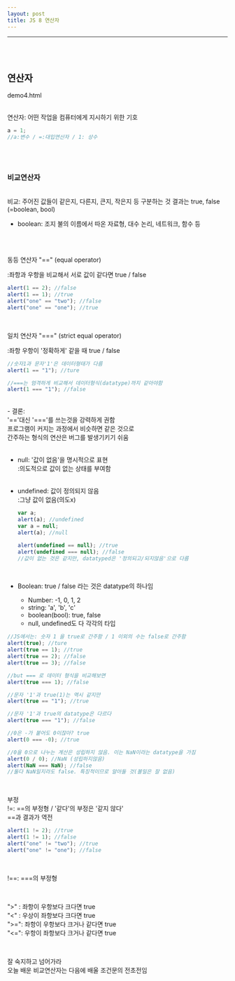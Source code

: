 ```yaml
---
layout: post
title: JS 8 연산자
---
```


---

<br><Br>

## 연산자

demo4.html

<br>
연산자: 어떤 작업을 컴퓨터에게 지시하기 위한 기호

```javascript
a = 1;
//a:변수 / =:대입연산자 / 1: 상수
```

<br><br>

### 비교연산자

<br>
비교: 주어진 값들이 같은지, 다른지, 큰지, 작은지 등 구분하는 것
결과는 true, false (=boolean, bool)

- boolean: 조지 불의 이름에서 따온 자료형, 대수 논리, 네트워크, 함수 등

<br><br>

동등 연산자 "==" (equal operator)

:좌항과 우항을 비교해서 서로 값이 같다면 true / false

```javascript
alert(1 == 2); //false
alert(1 == 1); //true
alert("one" == "two"); //false
alert("one" == "one"); //true
```

  <br>

일치 연산자 "===" (strict equal operator)<br>

:좌항 우항이 '정확하게' 같을 때 true / false

```javascript
//숫자1과 문자'1'은 데이터형태가 다름
alert(1 == "1"); //ture

//===는 엄격하게 비교해서 데이터형식(datatype)까지 같아야함
alert(1 === "1"); //false
```

  <br>
    - 결론: <br>
      '=='대신 '==='를 쓰는것을 강력하게 권함<br>
      프로그램이 커지는 과정에서 비슷하면 같은 것으로<br>
      간주하는 형식의 연산은 버그를 발생기키기 쉬움
      <br>

<br>

- null: '값이 없음'을 명시적으로 표현<br>
  :의도적으로 값이 없는 상태를 부여함<br><br>
- undefined: 값이 정의되지 않음<br>
  :그냥 값이 없음(의도x)

  ```javascript
  var a;
  alert(a); //undefined
  var a = null;
  alert(a); //null

  alert(undefined == null); //true
  alert(undefined === null); //false
  //값이 없는 것은 같지만, datatyped은 '정의되고/되지않음'으로 다름
  ```

  <br>

- Boolean: true / false 라는 것은 datatype의 하나임
  - Number: -1, 0, 1, 2
  - string: 'a', 'b', 'c'
  - boolean(bool): true, false
  - null, undefined도 다 각각의 타입

```javascript
//JS에서는: 숫자 1 을 true로 간주함 / 1 이외의 수는 false로 간주함
alert(true); //ture
alert(true == 1); //true
alert(true == 2); //false
alert(true == 3); //false

//but === 로 데이터 형식을 비교해보면
alert(true === 1); //false

//문자 '1'과 true(1)는 역시 같지만
alert(true == "1"); //true

//문자 '1'과 true의 datatype은 다르다
alert(true === "1"); //false

//0은 -가 붙어도 0이잖아? true
alert(0 === -0); //true

//0을 0으로 나누는 계산은 성립하지 않음. 이는 NaN이라는 datatype을 가짐
alert(0 / 0); //NaN (성립하지않음)
alert(NaN === NaN); //false
//둘다 NaN일지라도 false. 특징적이므로 알아둘 것(볼일은 잘 없음)
```

<br>

부정<br>
!=: ==의 부정형 / '같다'의 부정은 '같지 않다'<br>
==과 결과가 역전

```javascript
alert(1 != 2); //true
alert(1 != 1); //false
alert("one" != "two"); //true
alert("one" != "one"); //false
```

<br>

!==: ===의 부정형

<br>

">" : 좌항이 우항보다 크다면 true<br>
"<" : 우상이 좌항보다 크다면 true<br>
">=": 좌항이 우항보다 크거나 같다면 true<br>
"<=": 우항이 좌항보다 크거나 같다면 true<br>

<br>

잘 숙지하고 넘어가라<br>
오늘 배운 비교연산자는 다음에 배울 조건문의 전초전임<br>
